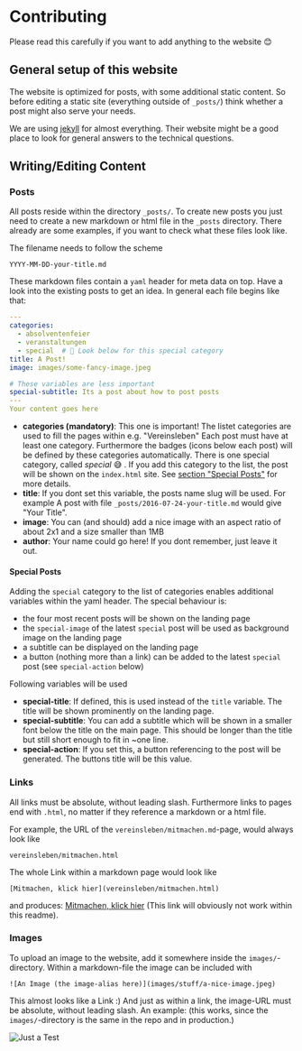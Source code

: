 # Contributing

Please read this carefully if you want to add anything to the website 😊

## General setup of this website

The website is optimized for posts, with some additional static content.
So before editing a static site (everything outside of `_posts/`) think whether
a post might also serve your needs.

We are using [jekyll](https://jekyllrb.com) for almost everything. Their
website might be a good place to look for general answers to the technical
questions.


## Writing/Editing Content

### Posts

All posts reside within the directory `_posts/`.
To create new posts you just need to create a new markdown or html file in the
`_posts` directory. There already are some examples, if you want to check
what these files look like.

The filename needs to follow the scheme
```
YYYY-MM-DD-your-title.md
```

These markdown files contain a `yaml` header for meta data on top.
Have a look into the existing posts to get an idea. In general each file
begins like that:
``` YAML
---
categories:
  - absolventenfeier
  - veranstaltungen
  - special  # 👀 Look below for this special category
title: A Post!
image: images/some-fancy-image.jpeg

# These variables are less important
special-subtitle: Its a post about how to post posts
---
Your content goes here
```
- **categories (mandatory)**:
  This one is important! The listet categories are used to fill the pages within
  e.g. "Vereinsleben" Each post must have at least one category.  Furthermore the
  badges (icons below each post) will be defined by these categories
  automatically.
  There is one special category, called *special* 😅 . If you
  add this category to the list, the post will be shown on the `index.html` site.
  See [section "Special Posts"](#special-posts) for more details.
- **title**:
  If you dont set this variable, the posts name slug will be used. For example
  A post with file `_posts/2016-07-24-your-title.md` would give "Your Title".
- **image**:
  You can (and should) add a nice image
  with an aspect ratio of about 2x1 and
  a size smaller than 1MB
- **author**:
  Your name could go here! If you dont remember, just leave it out.


#### Special Posts
Adding the `special` category to the list of categories enables additional
variables within the yaml header. The special behaviour is:
- the four most recent posts will be shown on the landing page
- the `special-image` of the latest `special` post will be used as
  background image on the landing page
- a subtitle can be displayed on the landing page
- a button (nothing more than a link) can be added to the latest `special`
  post (see `special-action` below)

Following variables will be used
- **special-title**:
  If defined, this is used instead of the `title` variable. The title will
  be shown prominently on the landing page.
- **special-subtitle**:
  You can add a subtitle which will be shown in a smaller font below the title on
  the main page. This should be longer than the title but still short enough to
  fit in ~one line.
- **special-action**:
  If you set this, a button referencing to the post will be generated. The
  buttons title will be this value.

### Links
All links must be absolute, without leading slash. Furthermore links to pages
end with `.html`, no matter if they reference a markdown or a html file.

For example, the URL of the `vereinsleben/mitmachen.md`-page, would always
look like
```
vereinsleben/mitmachen.html
```
The whole Link within a markdown page would look like
```
[Mitmachen, klick hier](vereinsleben/mitmachen.html)
```
and produces: [Mitmachen, klick hier](vereinsleben/mitmachen.html) (This link
will obviously not work within this readme).

### Images
To upload an image to the website, add it somewhere inside the
`images/`-directory. Within a markdown-file the image can be included with
```
![An Image (the image-alias here)](images/stuff/a-nice-image.jpeg)
```
This almost looks like a Link :) And just as within a link, the image-URL must
be absolute, without leading slash.
An example: (this works, since the `images/`-directory is the same in the
repo and in production.)

![Just a Test](images/contributing/image-example.jpg)
